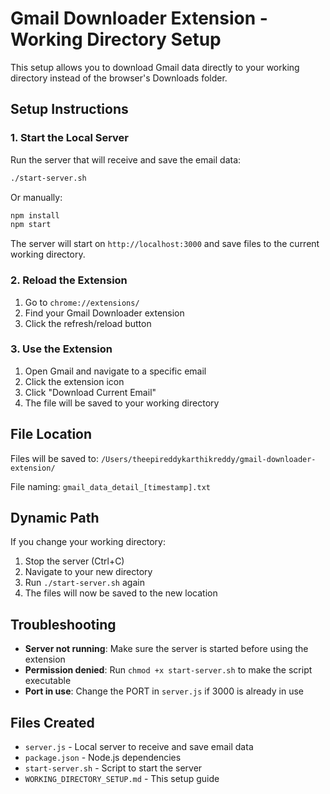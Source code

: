 # Gmail Downloader Extension - Working Directory Setup

This setup allows you to download Gmail data directly to your working directory instead of the browser's Downloads folder.

## Setup Instructions

### 1. Start the Local Server

Run the server that will receive and save the email data:

```bash
./start-server.sh
```

Or manually:
```bash
npm install
npm start
```

The server will start on `http://localhost:3000` and save files to the current working directory.

### 2. Reload the Extension

1. Go to `chrome://extensions/`
2. Find your Gmail Downloader extension
3. Click the refresh/reload button

### 3. Use the Extension

1. Open Gmail and navigate to a specific email
2. Click the extension icon
3. Click "Download Current Email"
4. The file will be saved to your working directory

## File Location

Files will be saved to: `/Users/theepireddykarthikreddy/gmail-downloader-extension/`

File naming: `gmail_data_detail_[timestamp].txt`

## Dynamic Path

If you change your working directory:
1. Stop the server (Ctrl+C)
2. Navigate to your new directory
3. Run `./start-server.sh` again
4. The files will now be saved to the new location

## Troubleshooting

- **Server not running**: Make sure the server is started before using the extension
- **Permission denied**: Run `chmod +x start-server.sh` to make the script executable
- **Port in use**: Change the PORT in `server.js` if 3000 is already in use

## Files Created

- `server.js` - Local server to receive and save email data
- `package.json` - Node.js dependencies
- `start-server.sh` - Script to start the server
- `WORKING_DIRECTORY_SETUP.md` - This setup guide 